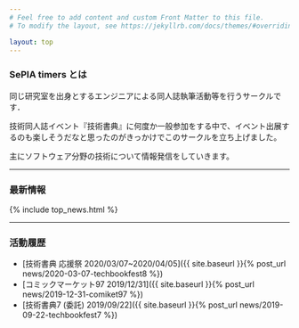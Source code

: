 ```yaml
---
# Feel free to add content and custom Front Matter to this file.
# To modify the layout, see https://jekyllrb.com/docs/themes/#overriding-theme-defaults

layout: top
---
```


### SePIA timers とは

同じ研究室を出身とするエンジニアによる同人誌執筆活動等を行うサークルです．

技術同人誌イベント『技術書典』に何度か一般参加をする中で、イベント出展するのも楽しそうだなと思ったのがきっかけでこのサークルを立ち上げました。

主にソフトウェア分野の技術について情報発信をしていきます。

<hr>

### 最新情報

{% include top_news.html %}

<hr>

### 活動履歴

- [技術書典 応援祭 2020/03/07~2020/04/05]({{ site.baseurl }}{% post_url news/2020-03-07-techbookfest8 %})
- [コミックマーケット97 2019/12/31]({{ site.baseurl }}{% post_url news/2019-12-31-comiket97 %})
- [技術書典7 (委託) 2019/09/22]({{ site.baseurl }}{% post_url news/2019-09-22-techbookfest7 %})
